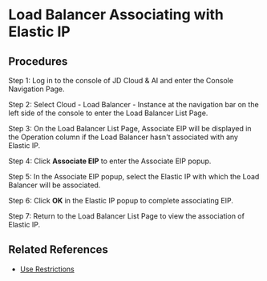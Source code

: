 # Load Balancer Associating with Elastic IP

## Procedures

Step 1: Log in to the console of JD Cloud & AI and enter the Console Navigation Page.

Step 2: Select Cloud - Load Balancer - Instance at the navigation bar on the left side of the console to enter the Load Balancer List Page.

Step 3: On the Load Balancer List Page, Associate EIP will be displayed in the Operation column if the Load Balancer hasn't associated with any Elastic IP.

Step 4: Click **Associate EIP** to enter the Associate EIP popup.

Step 5: In the Associate EIP popup, select the Elastic IP with which the Load Balancer will be associated.

Step 6: Click **OK** in the Elastic IP popup to complete associating EIP.

Step 7: Return to the Load Balancer List Page to view the association of Elastic IP.

## Related References

- [Use Restrictions](../../Introduction/Restrictions.md)
